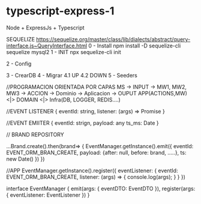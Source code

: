 # typescript-express-1

Node + ExpressJs + Typescript

SEQUELIZE
https://sequelize.org/master/class/lib/dialects/abstract/query-interface.js~QueryInterface.html
0 - Install
npm install -D sequelize-cli sequelize mysql2
1 - INIT
npx sequelize-cli init

2 - Config

3 - CrearDB
4 - Migrar
4.1 UP
4.2 DOWN
5 - Seeders

//PROGRAMACION ORIENTADA POR CAPAS MS
-> INPUT -> MW1, MW2, MW3 -> ACCION -> Dominio -> Aplicacion -> OUPUT
APP(ACTIONS,MW) <|> DOMAIN <|> Infra(DB, LOGGER, REDIS....)

//EVENT LISTENER
{ eventId: string, listener: (args) => Promise<void> }

//EVENT EMIITER
{
eventId: strign,
payload: any
ts_ms: Date
}

// BRAND REPOSITORY

...Brand.create().then(brand=> {
EventManager.getInstance().emit({
eventId: EVENT_ORM_BRAN_CREATE,
payload: {after: null, before: brand, .....},
ts: new Date()
})
})

//APP
EventManager.getInstance().register({
eventListener: {
eventId: EVENT_ORM_BRAN_CREATE,
listener: (args) => {
console.log(args);
}
}
})

interface EventManager {
emit(args: {
eventDTO: EventDTO
}),
register(args: {
eventListener: EventListener
})
}
